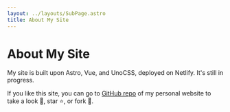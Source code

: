 ```yaml
---
layout: ../layouts/SubPage.astro
title: About My Site
---
```


# <span class="i-lucide-tent-tree mr-6px translate-y-5px hover:translate-0 transition-160"></span> About My Site

My site is built upon <span class="i-logos-astro-icon badge-icon-down"></span> Astro, <span class="i-logos-vue badge-icon-down"></span> Vue, and <span class="i-logos-unocss badge-icon"></span> UnoCSS, deployed on <span class="i-logos-netlify-icon badge-icon"></span> Netlify.
It's still in progress.

If you like this site, you can go to [<span class="i-lucide-github badge-icon-down mr-2px"></span>GitHub repo](https://github.com/zhangzheheng/zzhme) of my personal website to take a look 👀, star ⭐, or fork 🍴.
